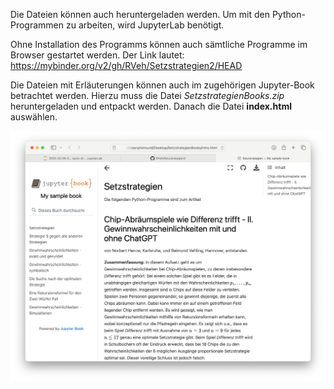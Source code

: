 Die Dateien können auch heruntergeladen werden. Um mit den Python-Programmen zu arbeiten, wird JupyterLab benötigt.

Ohne Installation des Programms können auch sämtliche Programme im Browser gestartet werden. Der Link lautet:
https://mybinder.org/v2/gh/RVeh/Setzstrategien2/HEAD

Die Dateien mit Erläuterungen können auch im zugehörigen Jupyter-Book betrachtet werden. 
Hierzu muss die Datei *SetzstrategienBooks.zip* heruntergeladen und entpackt werden. Danach die Datei **index.html** auswählen. 

![Alt-Text](JupyterBook.png)
